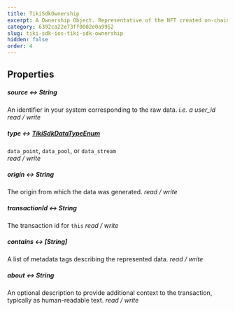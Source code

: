 ```yaml
---
title: TikiSdkOwnership
excerpt: A Ownership Object. Representative of the NFT created on-chain. 
category: 6392ca22e73ff0002e0a9952 
slug: tiki-sdk-ios-tiki-sdk-ownership 
hidden: false 
order: 4
---
```


## Properties

##### source &#8596; String

An identifier in your system corresponding to the raw data.
_i.e. a user_id_
_read / write_

##### type &#8596; [TikiSdkDataTypeEnum](tiki-sdk-ios-tiki-sdk-data-type-enum)

`data_point`, `data_pool`, or `data_stream`  
_read / write_

##### origin &#8596; String

The origin from which the data was generated.
_read / write_

##### transactionId &#8596; String

The transaction id for `this` 
_read / write_

##### contains &#8596; [String]

A list of metadata tags describing the represented data.
_read / write_

##### about &#8596; String

An optional description to provide additional context to the transaction, typically as human-readable text.
_read / write_